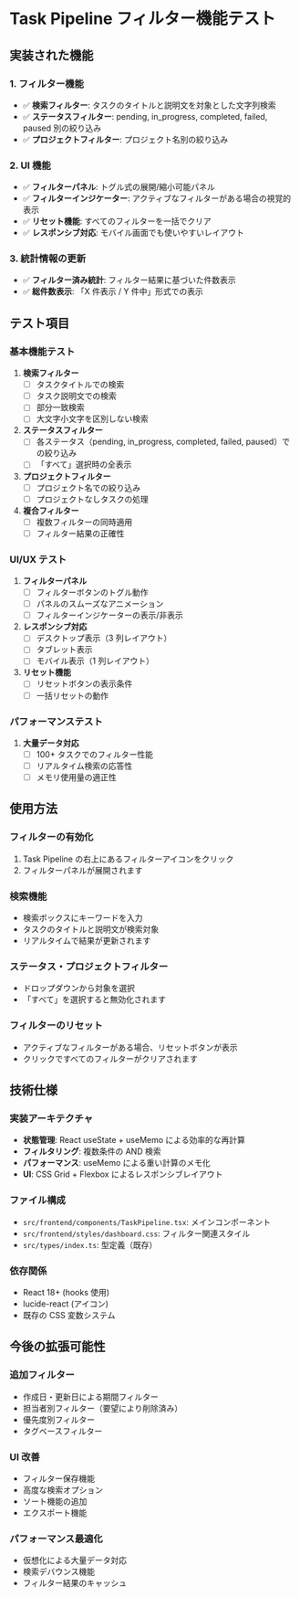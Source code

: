 # Task Pipeline フィルター機能テスト

## 実装された機能

### 1. フィルター機能
- ✅ **検索フィルター**: タスクのタイトルと説明文を対象とした文字列検索
- ✅ **ステータスフィルター**: pending, in_progress, completed, failed, paused 別の絞り込み
- ✅ **プロジェクトフィルター**: プロジェクト名別の絞り込み

### 2. UI 機能
- ✅ **フィルターパネル**: トグル式の展開/縮小可能パネル
- ✅ **フィルターインジケーター**: アクティブなフィルターがある場合の視覚的表示
- ✅ **リセット機能**: すべてのフィルターを一括でクリア
- ✅ **レスポンシブ対応**: モバイル画面でも使いやすいレイアウト

### 3. 統計情報の更新
- ✅ **フィルター済み統計**: フィルター結果に基づいた件数表示
- ✅ **総件数表示**: 「X 件表示 / Y 件中」形式での表示

## テスト項目

### 基本機能テスト
1. **検索フィルター**
   - [ ] タスクタイトルでの検索
   - [ ] タスク説明文での検索
   - [ ] 部分一致検索
   - [ ] 大文字小文字を区別しない検索

2. **ステータスフィルター**
   - [ ] 各ステータス（pending, in_progress, completed, failed, paused）での絞り込み
   - [ ] 「すべて」選択時の全表示

3. **プロジェクトフィルター**
   - [ ] プロジェクト名での絞り込み
   - [ ] プロジェクトなしタスクの処理

4. **複合フィルター**
   - [ ] 複数フィルターの同時適用
   - [ ] フィルター結果の正確性

### UI/UX テスト
1. **フィルターパネル**
   - [ ] フィルターボタンのトグル動作
   - [ ] パネルのスムーズなアニメーション
   - [ ] フィルターインジケーターの表示/非表示

2. **レスポンシブ対応**
   - [ ] デスクトップ表示（3 列レイアウト）
   - [ ] タブレット表示
   - [ ] モバイル表示（1 列レイアウト）

3. **リセット機能**
   - [ ] リセットボタンの表示条件
   - [ ] 一括リセットの動作

### パフォーマンステスト
1. **大量データ対応**
   - [ ] 100+ タスクでのフィルター性能
   - [ ] リアルタイム検索の応答性
   - [ ] メモリ使用量の適正性

## 使用方法

### フィルターの有効化
1. Task Pipeline の右上にあるフィルターアイコンをクリック
2. フィルターパネルが展開されます

### 検索機能
- 検索ボックスにキーワードを入力
- タスクのタイトルと説明文が検索対象
- リアルタイムで結果が更新されます

### ステータス・プロジェクトフィルター
- ドロップダウンから対象を選択
- 「すべて」を選択すると無効化されます

### フィルターのリセット
- アクティブなフィルターがある場合、リセットボタンが表示
- クリックですべてのフィルターがクリアされます

## 技術仕様

### 実装アーキテクチャ
- **状態管理**: React useState + useMemo による効率的な再計算
- **フィルタリング**: 複数条件の AND 検索
- **パフォーマンス**: useMemo による重い計算のメモ化
- **UI**: CSS Grid + Flexbox によるレスポンシブレイアウト

### ファイル構成
- `src/frontend/components/TaskPipeline.tsx`: メインコンポーネント
- `src/frontend/styles/dashboard.css`: フィルター関連スタイル
- `src/types/index.ts`: 型定義（既存）

### 依存関係
- React 18+ (hooks 使用)
- lucide-react (アイコン)
- 既存の CSS 変数システム

## 今後の拡張可能性

### 追加フィルター
- 作成日・更新日による期間フィルター
- 担当者別フィルター（要望により削除済み）
- 優先度別フィルター
- タグベースフィルター

### UI 改善
- フィルター保存機能
- 高度な検索オプション
- ソート機能の追加
- エクスポート機能

### パフォーマンス最適化
- 仮想化による大量データ対応
- 検索デバウンス機能
- フィルター結果のキャッシュ